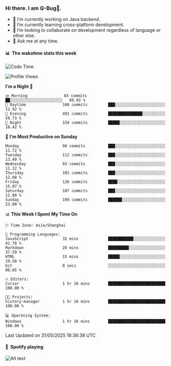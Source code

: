 ### Hi there. I am Q-Bug🐞.

- 🔭 I’m currently working on Java backend.
- 🌱 I’m currently learning cross-platform development.
- 👯 I’m looking to collaborate on development regardless of language or other else.
- 💬 Ask me at any time.

#### 📊 &nbsp;**The wakatime stats this week**  
<!--START_SECTION:waka-->
![Code Time](http://img.shields.io/badge/Code%20Time-327%20hrs%2033%20mins-blue)

![Profile Views](http://img.shields.io/badge/Profile%20Views-0-blue)

**I'm a Night 🦉** 

```text
🌞 Morning                83 commits          ██░░░░░░░░░░░░░░░░░░░░░░░   09.93 % 
🌆 Daytime                108 commits         ███░░░░░░░░░░░░░░░░░░░░░░   12.92 % 
🌃 Evening                491 commits         ███████████████░░░░░░░░░░   58.73 % 
🌙 Night                  154 commits         █████░░░░░░░░░░░░░░░░░░░░   18.42 % 
```
📅 **I'm Most Productive on Sunday** 

```text
Monday                   98 commits          ███░░░░░░░░░░░░░░░░░░░░░░   11.72 % 
Tuesday                  112 commits         ███░░░░░░░░░░░░░░░░░░░░░░   13.40 % 
Wednesday                93 commits          ███░░░░░░░░░░░░░░░░░░░░░░   11.12 % 
Thursday                 101 commits         ███░░░░░░░░░░░░░░░░░░░░░░   12.08 % 
Friday                   126 commits         ████░░░░░░░░░░░░░░░░░░░░░   15.07 % 
Saturday                 107 commits         ███░░░░░░░░░░░░░░░░░░░░░░   12.80 % 
Sunday                   199 commits         ██████░░░░░░░░░░░░░░░░░░░   23.80 % 
```


📊 **This Week I Spent My Time On** 

```text
🕑︎ Time Zone: Asia/Shanghai

💬 Programming Languages: 
JavaScript               32 mins             ███████████░░░░░░░░░░░░░░   42.78 % 
Markdown                 28 mins             █████████░░░░░░░░░░░░░░░░   37.59 % 
HTML                     15 mins             █████░░░░░░░░░░░░░░░░░░░░   19.58 % 
Git                      0 secs              ░░░░░░░░░░░░░░░░░░░░░░░░░   00.05 % 

🔥 Editors: 
Cursor                   1 hr 16 mins        █████████████████████████   100.00 % 

🐱‍💻 Projects: 
history-manager          1 hr 16 mins        █████████████████████████   100.00 % 

💻 Operating System: 
Windows                  1 hr 16 mins        █████████████████████████   100.00 % 
```


 Last Updated on 31/05/2025 18:36:38 UTC
<!--END_SECTION:waka-->

#### 🎵 &nbsp;**Spotify playing**  
![Alt text](https://spotify-recently-played-readme.vercel.app/api?user=e5y1o4x7kdt9kf2blu4wvmb4s&unique={true|1|on|yes})
